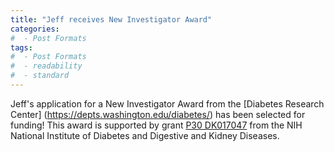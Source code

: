 ```yaml
---
title: "Jeff receives New Investigator Award"
categories:
#  - Post Formats
tags:
#  - Post Formats
#  - readability
#  - standard
---
```

Jeff's application for a New Investigator Award from the [Diabetes Research Center] (https://depts.washington.edu/diabetes/) has been selected for funding! This award is supported by grant [P30 DK017047](https://projectreporter.nih.gov/project_info_description.cfm?aid=9868993&icde=50158873) from the NIH National Institute of Diabetes and Digestive and Kidney Diseases.
